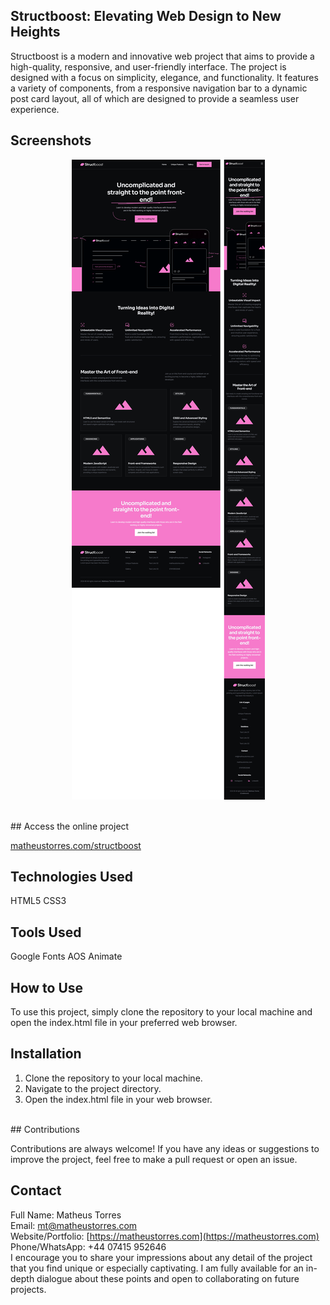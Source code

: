 ## Structboost: Elevating Web Design to New Heights

Structboost is a modern and innovative web project that aims to provide a high-quality, responsive, and user-friendly interface. The project is designed with a focus on simplicity, elegance, and functionality. It features a variety of components, from a responsive navigation bar to a dynamic post card layout, all of which are designed to provide a seamless user experience.
<br/>
## Screenshots

<p align="center">
  <img src="./imgs/screenshot.png" alt="Screenshot">
</p>
<br/>
## Access the online project

<a href="https://matheustorres.com/structboost" target="_blank">matheustorres.com/structboost</a>
<br/>
## Technologies Used

HTML5
CSS3
<br/>
## Tools Used

Google Fonts
AOS Animate
<br/>
## How to Use

To use this project, simply clone the repository to your local machine and open the index.html file in your preferred web browser.
<br/>
## Installation

1. Clone the repository to your local machine.
2. Navigate to the project directory.
3. Open the index.html file in your web browser.
<br/>
## Contributions

Contributions are always welcome! If you have any ideas or suggestions to improve the project, feel free to make a pull request or open an issue.
<br/>
## Contact

Full Name: Matheus Torres<br/>
Email: mt@matheustorres.com<br/>
Website/Portfolio: [https://matheustorres.com](https://matheustorres.com)<br/>
Phone/WhatsApp: +44 07415 952646
<br/>
I encourage you to share your impressions about any detail of the project that you find unique or especially captivating. I am fully available for an in-depth dialogue about these points and open to collaborating on future projects.
